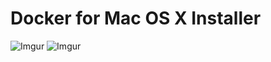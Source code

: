 Docker for Mac OS X Installer
=============

![Imgur](http://i.imgur.com/3TlXLPt.png)
![Imgur](http://i.imgur.com/2pdMyaE.png)
